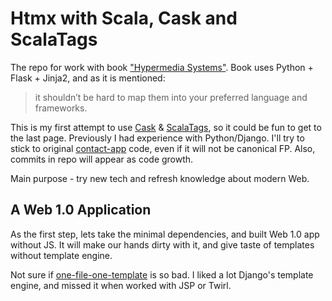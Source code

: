 # Htmx with Scala, Cask and ScalaTags

The repo for work with book ["Hypermedia Systems"](https://hypermedia.systems/hypermedia-systems).
Book uses Python + Flask + Jinja2, and as it is mentioned:

> it shouldn’t be hard to map them into your preferred language and frameworks.

This is my first attempt to use [Cask](https://com-lihaoyi.github.io/cask) & 
[ScalaTags](https://com-lihaoyi.github.io/scalatags), so it could be fun to get to the last page.
Previously I had experience with Python/Django. I'll try to stick to original 
[contact-app](https://github.com/bigskysoftware/contact-app) code, even if it 
will not be canonical FP. Also, commits in repo will appear as code growth.

Main purpose - try new tech and refresh knowledge about modern Web.

## A Web 1.0 Application

As the first step, lets take the minimal dependencies, and built Web 1.0 app
without JS. It will make our hands dirty with it, and give taste of templates
without template engine.

Not sure if [one-file-one-template](https://com-lihaoyi.github.io/scalatags/#Old-schoolTemplates)
is so bad. I liked a lot Django's template engine, and missed it when worked with
JSP or Twirl.
